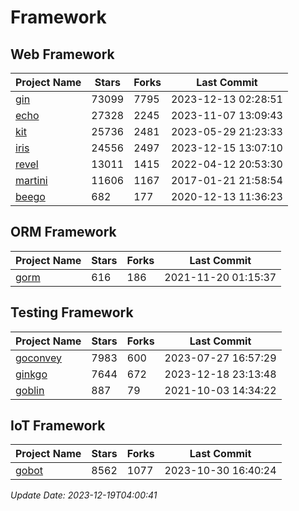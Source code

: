 # Framework

## Web Framework
| Project Name | Stars | Forks | Last Commit |
| ------------ | ----- | ----- | ----------- |
| [gin](https://github.com/gin-gonic/gin) | 73099 | 7795 | 2023-12-13 02:28:51 |
| [echo](https://github.com/labstack/echo) | 27328 | 2245 | 2023-11-07 13:09:43 |
| [kit](https://github.com/go-kit/kit) | 25736 | 2481 | 2023-05-29 21:23:33 |
| [iris](https://github.com/kataras/iris) | 24556 | 2497 | 2023-12-15 13:07:10 |
| [revel](https://github.com/revel/revel) | 13011 | 1415 | 2022-04-12 20:53:30 |
| [martini](https://github.com/go-martini/martini) | 11606 | 1167 | 2017-01-21 21:58:54 |
| [beego](https://github.com/astaxie/beego) | 682 | 177 | 2020-12-13 11:36:23 |

## ORM Framework
| Project Name | Stars | Forks | Last Commit |
| ------------ | ----- | ----- | ----------- |
| [gorm](https://github.com/jinzhu/gorm) | 616 | 186 | 2021-11-20 01:15:37 |

## Testing Framework
| Project Name | Stars | Forks | Last Commit |
| ------------ | ----- | ----- | ----------- |
| [goconvey](https://github.com/smartystreets/goconvey) | 7983 | 600 | 2023-07-27 16:57:29 |
| [ginkgo](https://github.com/onsi/ginkgo) | 7644 | 672 | 2023-12-18 23:13:48 |
| [goblin](https://github.com/franela/goblin) | 887 | 79 | 2021-10-03 14:34:22 |

## IoT Framework
| Project Name | Stars | Forks | Last Commit |
| ------------ | ----- | ----- | ----------- |
| [gobot](https://github.com/hybridgroup/gobot) | 8562 | 1077 | 2023-10-30 16:40:24 |

*Update Date: 2023-12-19T04:00:41*